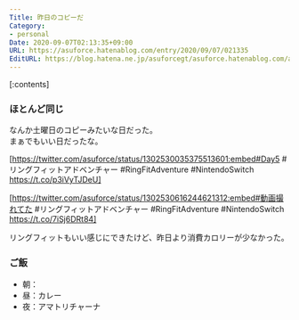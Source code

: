```yaml
---
Title: 昨日のコピーだ
Category:
- personal
Date: 2020-09-07T02:13:35+09:00
URL: https://asuforce.hatenablog.com/entry/2020/09/07/021335
EditURL: https://blog.hatena.ne.jp/asuforcegt/asuforce.hatenablog.com/atom/entry/26006613624728865
---
```


[:contents]

###  ほとんど同じ

なんか土曜日のコピーみたいな日だった。  
まぁでもいい日だったな。

[https://twitter.com/asuforce/status/1302530035375513601:embed#Day5 #リングフィットアドベンチャー #RingFitAdventure #NintendoSwitch https://t.co/p3iVyTJDeU]

[https://twitter.com/asuforce/status/1302530616244621312:embed#動画撮れてた #リングフィットアドベンチャー #RingFitAdventure #NintendoSwitch https://t.co/7iSj6DRt84]

リングフィットもいい感じにできたけど、昨日より消費カロリーが少なかった。

### ご飯

- 朝：
- 昼：カレー
- 夜：アマトリチャーナ
